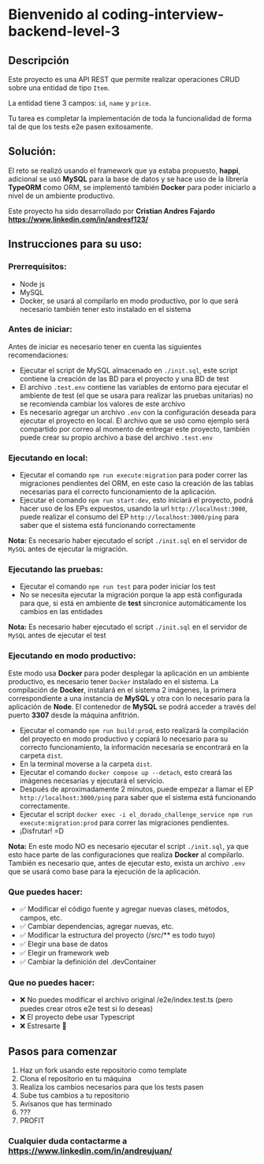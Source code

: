 # Bienvenido al coding-interview-backend-level-3

## Descripción
Este proyecto es una API REST que permite realizar operaciones CRUD sobre una entidad de tipo `Item`.

La entidad tiene 3 campos: `id`, `name` y `price`.

Tu tarea es completar la implementación de toda la funcionalidad de forma tal de que los tests e2e pasen exitosamente.

## Solución:
El reto se realizó usando el framework que ya estaba propuesto, **happi**, adicional se usó **MySQL** para la base de datos y se hace uso de la librería **TypeORM** como ORM, se implementó también **Docker** para poder iniciarlo a nivel de un ambiente productivo. 

Este proyecto ha sido desarrollado por **Cristian Andres Fajardo https://www.linkedin.com/in/andresf123/**

## Instrucciones para su uso: 

### Prerrequisitos: 
- Node js
- MySQL
- Docker, se usará al compilarlo en modo productivo, por lo que será necesario también tener esto instalado en el sistema

### Antes de iniciar: 
Antes de iniciar es necesario tener en cuenta las siguientes recomendaciones:

- Ejecutar el script de MySQL almacenado en `./init.sql`, este script contiene la creación de las BD para el proyecto y una BD de test
- El archivo `.test.env` contiene las variables de entorno para ejecutar el ambiente de test (el que se usara para realizar las pruebas unitarias) no se recomienda cambiar los valores de este archivo
- Es necesario agregar un archivo `.env` con la configuración deseada para ejecutar el proyecto en local. El archivo que se usó como ejemplo será compartido por correo al momento de entregar este proyecto, también puede crear su propio archivo a base del archivo `.test.env`

### Ejecutando en local: 
- Ejecutar el comando `npm run execute:migration` para poder correr las migraciones pendientes del ORM, en este caso la creación de las tablas necesarias para el correcto funcionamiento de la aplicación.
- Ejecutar el comando `npm run start:dev`, esto iniciará el proyecto, podrá hacer uso de los EPs expuestos, usando la url `http://localhost:3000`, puede realizar el consumo del EP `http://localhost:3000/ping` para saber que el sistema está funcionando correctamente

**Nota:** Es necesario haber ejecutado el script `./init.sql` en el servidor de `MySQL` antes de ejecutar la migración.
  
### Ejecutando las pruebas: 
- Ejecutar el comando `npm run test` para poder iniciar los test 
- No se necesita ejecutar la migración porque la app está configurada para que, si está en ambiente de **test** sincronice automáticamente los cambios en las entidades

**Nota:** Es necesario haber ejecutado el script `./init.sql` en el servidor de `MySQL` antes de ejecutar el test

### Ejecutando en modo productivo: 
Este modo usa **Docker** para poder desplegar la aplicación en un ambiente productivo, es necesario tener `Docker` instalado en el sistema. La compilación de **Docker**, instalará en el sistema 2 imágenes, la primera correspondiente a una instancia de **MySQL** y otra con lo necesario para la aplicación de **Node**. El contenedor de **MySQL** se podrá acceder a través del puerto **3307** desde la máquina anfitrión.

- Ejecutar el comando `npm run build:prod`, esto realizará la compilación del proyecto en modo productivo y copiará lo necesario para su correcto funcionamiento, la información necesaria se encontrará en la carpeta `dist`.
- En la terminal moverse a la carpeta `dist`.
- Ejecutar el comando `docker compose up --detach`, esto creará las imágenes necesarias y ejecutará el servicio.
- Después de aproximadamente 2 minutos, puede empezar a llamar el EP `http://localhost:3000/ping` para saber que el sistema está funcionando correctamente.
- Ejecutar el script `docker exec -i el_dorado_challenge_service npm run execute:migration:prod` para correr las migraciones pendientes.
- ¡Disfrutar! =D

**Nota:** En este modo NO es necesario ejecutar el script `./init.sql`, ya que esto hace parte de las configuraciones que realiza **Docker** al compilarlo. También es necesario que, antes de ejecutar esto, exista un archivo `.env` que se usará como base para la ejecución de la aplicación.

### Que puedes hacer: 
- ✅ Modificar el código fuente y agregar nuevas clases, métodos, campos, etc.
- ✅ Cambiar dependencias, agregar nuevas, etc.
- ✅ Modificar la estructura del proyecto (/src/** es todo tuyo)
- ✅ Elegir una base de datos
- ✅ Elegir un framework web
- ✅ Cambiar la definición del .devContainer


### Que **no** puedes hacer:
- ❌ No puedes modificar el archivo original /e2e/index.test.ts (pero puedes crear otros e2e test si lo deseas)
- ❌ El proyecto debe usar Typescript 
- ❌ Estresarte 🤗


## Pasos para comenzar
1. Haz un fork usando este repositorio como template
2. Clona el repositorio en tu máquina
3. Realiza los cambios necesarios para que los tests pasen
4. Sube tus cambios a tu repositorio
5. Avísanos que has terminado
6. ???
7. PROFIT

### Cualquier duda contactarme a https://www.linkedin.com/in/andreujuan/
